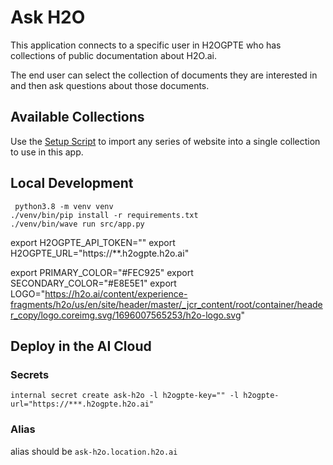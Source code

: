 # Ask H2O

This application connects to a specific user in H2OGPTE who has collections of public documentation about H2O.ai.

The end user can select the collection of documents they are interested in and then ask questions about those documents.

## Available Collections
Use the [Setup Script](src/setup-h2ogpte.py) to import any series of website into a single collection to use in this app.

## Local Development
```shell script
 python3.8 -m venv venv
./venv/bin/pip install -r requirements.txt
./venv/bin/wave run src/app.py
```

export H2OGPTE_API_TOKEN=""
export H2OGPTE_URL="https://**.h2ogpte.h2o.ai"

export PRIMARY_COLOR="#FEC925"
export SECONDARY_COLOR="#E8E5E1"
export LOGO="https://h2o.ai/content/experience-fragments/h2o/us/en/site/header/master/_jcr_content/root/container/header_copy/logo.coreimg.svg/1696007565253/h2o-logo.svg"

## Deploy in the AI Cloud

### Secrets
```
internal secret create ask-h2o -l h2ogpte-key="" -l h2ogpte-url="https://***.h2ogpte.h2o.ai"
```

### Alias
alias should be `ask-h2o.location.h2o.ai`
